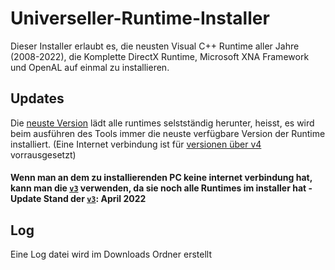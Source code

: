 # Universeller-Runtime-Installer
Dieser Installer erlaubt es, die neusten Visual C++ Runtime aller Jahre (2008-2022), die Komplette DirectX Runtime, Microsoft XNA Framework und OpenAL auf einmal zu installieren.

## Updates
Die [neuste Version](https://github.com/Manily04/Universeller-Runtime-Installer-DE/releases/latest) lädt alle runtimes selstständig herunter, heisst, es wird beim ausführen des Tools immer die neuste verfügbare Version der Runtime installiert. (Eine Internet verbindung ist für [versionen über v4](https://github.com/Manily04/Universeller-Runtime-Installer-DE/releases/latest) vorrausgesetzt)

#### Wenn man an dem zu installierenden PC keine internet verbindung hat, kann man die [`v3`](https://github.com/Manily04/Universeller-Runtime-Installer-DE/releases/tag/v3) verwenden, da sie noch alle Runtimes im installer hat - Update Stand der [`v3`](https://github.com/Manily04/Universeller-Runtime-Installer-DE/releases/tag/v3): April 2022

## Log
Eine Log datei wird im Downloads Ordner erstellt
